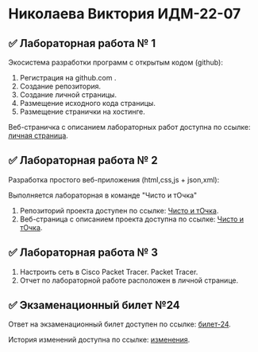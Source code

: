# Николаева Виктория ИДМ-22-07

## ✅ Лабораторная работа № 1

Экосистема разработки программ с открытым кодом (github):

1. Регистрация на github.com .
2. Создание репозитория.
3. Создание личной страницы.
4. Размещение исходного кода страницы.
5. Размещение странички на хостинге.

Веб-страничка с описанием лабораторных работ доступна по ссылке: [личная страница](https://villoll.github.io/IT-labs/).

## ✅ Лабораторная работа № 2

Разработка простого веб-приложения (html,css,js + json,xml):

Выполняется лабораторная в команде "Чисто и тОчка"

1. Репозиторий проекта доступен по ссылке: [Чисто и тОчка](https://github.com/MakyHaky/ChistoTochka).
2. Веб-страница с описанием проекта доступна по ссылке: [Чисто и тОчка](https://makyhaky.github.io/ChistoTochka/).

## ✅ Лабораторная работа № 3

1. Настроить сеть в Сisco Packet Tracer. Packet Tracer.
2. Отчет по лабораторной работе расположен в личной странице.

## ✅ Экзаменационный билет №24

Ответ на экзаменационный билет доступен по ссылке: [билет-24](https://github.com/stankin/inet-2022/wiki/exam24).

История изменений доступна по ссылке: [изменения](https://github.com/stankin/inet-2022/wiki/exam24/_history).
